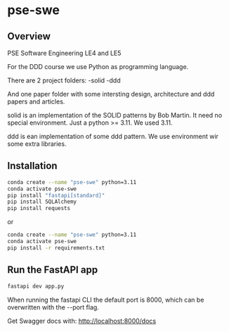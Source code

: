 # pse-swe

## Overview

PSE Software Engineering LE4 and LE5

For the DDD course we use Python as programming language.

There are 2 project folders:
-solid
-ddd

And one paper folder with some intersting design, architecture and ddd papers and articles.

solid is an implementation of the SOLID patterns by Bob Martin. It need no special environment. Just a python >= 3.11. We used 3.11.

ddd is ean implementation of some ddd pattern. We use environment wir some extra libraries.

## Installation

```bash
conda create --name "pse-swe" python=3.11
conda activate pse-swe
pip install "fastapi[standard]"
pip install SQLAlchemy
pip install requests
```

or

```bash
conda create --name "pse-swe" python=3.11
conda activate pse-swe
pip install -r requirements.txt
```

## Run the FastAPI app

```bash
fastapi dev app.py
```

When running the fastapi CLI the default port is 8000, which can be overwritten with the --port flag.

Get Swagger docs with: <http://localhost:8000/docs>